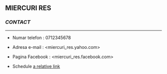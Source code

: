 ## MIERCURI RES
### *CONTACT*
____

- Numar telefon : 0712345678
- Adresa e-mail : <miercuri_res.yahoo.com>
- Pagina Facebook : <miercuri_res.facebook.com>

- Schedule
[a relative link](schedule.md)